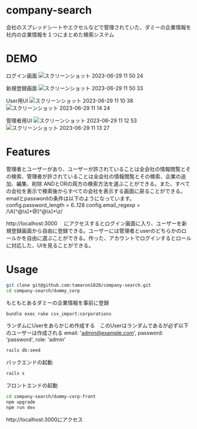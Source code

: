 # company-search
会社のスプレッドシートやエクセルなどで管理されていた、ダミーの企業情報を社内の企業情報を１つにまとめた検索システム

# DEMO
ログイン画面
![スクリーンショット 2023-06-29 11 50 24](https://github.com/tamaron1820/company-search/assets/104906428/25f0f3d7-baad-424c-b063-8ae5822b9dcc)

新規登録画面
![スクリーンショット 2023-06-29 11 50 33](https://github.com/tamaron1820/company-search/assets/104906428/73fd7b53-62a2-430d-b871-77d993621ade)

User用UI
![スクリーンショット 2023-06-29 11 10 38](https://github.com/tamaron1820/company-search/assets/104906428/dc75804c-685d-4235-9252-f88ce3ae87ee)
![スクリーンショット 2023-06-29 11 14 24](https://github.com/tamaron1820/company-search/assets/104906428/aef7c354-5db6-48b6-9b87-3ef97d9db34a)

管理者用UI
![スクリーンショット 2023-06-29 11 12 53](https://github.com/tamaron1820/company-search/assets/104906428/995fddfc-f8df-4a62-b7d1-e46daaa87c0e)
![スクリーンショット 2023-06-29 11 13 27](https://github.com/tamaron1820/company-search/assets/104906428/71b48d02-ff1e-4985-abce-cc3864803975)


# Features

管理者とユーザーがあり、ユーザーが許されていることは全会社の情報閲覧とその検索、管理者が許されていることは全会社の情報閲覧とその検索、企業の追加、編集、削除
ANDとORの両方の検索方法を選ぶことができる。また、すべての会社を表示で検索後からすべての会社を表示する画面に戻ることができる。
emailとpasswordの条件は以下のようになっています。
config.password_length = 6..128
config.email_regexp = /\A[^@\s]+@[^@\s]+\z/

http://localhost:3000　
にアクセスするとログイン画面に入り、ユーザーを新規登録画面から自由に登録できる。ユーザーには管理者とuserのどちらかのロールかを自由に選ぶことができる。作った、アカウントでログインするとロールに対応した、UIを見ることができる。

# Usage
```bash
git clone git@github.com:tamaron1820/company-search.git
cd company-search/dummy_corp
```
もともとあるダミーの企業情報を事前に登録
```bash
bundle exec rake csv_import:corporations
```
ランダムにUserをあらかじめ作成する　このUserはランダムであるが必ず以下のユーザーは作成される
  email: 'admin@example.com',
  password: 'password',
  role: 'admin'
```bash
rails db:seed
```
バックエンドの起動
```bash
rails s
```
フロントエンドの起動
```bash
cd company-search/dummy-corp-front
npm upgrade
npm run dev
```
http://localhost:3000にアクセス
